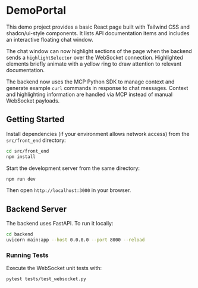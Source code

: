 # DemoPortal

This demo project provides a basic React page built with Tailwind CSS and shadcn/ui-style components. It lists API documentation items and includes an interactive floating chat window.

The chat window can now highlight sections of the page when the backend sends a
`highlightSelector` over the WebSocket connection. Highlighted elements briefly
animate with a yellow ring to draw attention to relevant documentation.

The backend now uses the MCP Python SDK to manage context and generate
example `curl` commands in response to chat messages. Context and highlighting
information are handled via MCP instead of manual WebSocket payloads.

## Getting Started

Install dependencies (if your environment allows network access) from the
`src/front_end` directory:

```bash
cd src/front_end
npm install
```

Start the development server from the same directory:

```bash
npm run dev
```
Then open `http://localhost:3000` in your browser.

## Backend Server

The backend uses FastAPI. To run it locally:

```bash
cd backend
uvicorn main:app --host 0.0.0.0 --port 8000 --reload
```

### Running Tests

Execute the WebSocket unit tests with:

```bash
pytest tests/test_websocket.py
```
